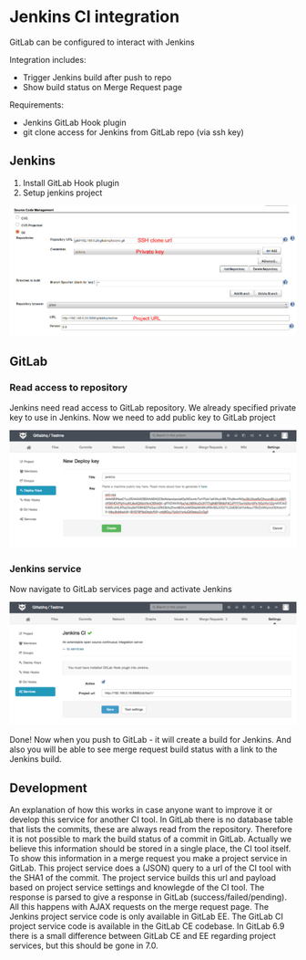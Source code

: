 # Jenkins CI integration

GitLab can be configured to interact with Jenkins

Integration includes: 

* Trigger Jenkins build after push to repo
* Show build status on Merge Request page

Requirements: 

* Jenkins GitLab Hook plugin
* git clone access for Jenkins from GitLab repo (via ssh key)

## Jenkins

1. Install GitLab Hook plugin
2. Setup jenkins project

![screen](jenkins/jenkins_project.jpg)


## GitLab


### Read access to repository 

Jenkins need read access to GitLab repository. We already specified private key to use in Jenkins. Now we need to add public key to GitLab project

![screen](jenkins/gitlab_deploy.png)


### Jenkins service

Now navigate to GitLab services page and activate Jenkins

![screen](jenkins/gitlab_service.png)


Done! Now when you push to GitLab - it will create a build for Jenkins.
And also you will be able to see merge request build status with a link to the Jenkins build.

## Development

An explanation of how this works in case anyone want to improve it or develop this service for another CI tool.
In GitLab there is no database table that lists the commits, these are always read from the repository.
Therefore it is not possible to mark the build status of a commit in GitLab.
Actually we believe this information should be stored in a single place, the CI tool itself.
To show this information in a merge request you make a project service in GitLab.
This project service does a (JSON) query to a url of the CI tool with the SHA1 of the commit.
The project service builds this url and payload based on project service settings and knowlegde of the CI tool.
The response is parsed to give a response in GitLab (success/failed/pending).
All this happens with AJAX requests on the merge request page.
The Jenkins project service code is only available in GitLab EE.
The GitLab CI project service code is available in the GitLab CE codebase.
In GitLab 6.9 there is a small difference between GitLab CE and EE regarding project services, but this should be gone in 7.0.


